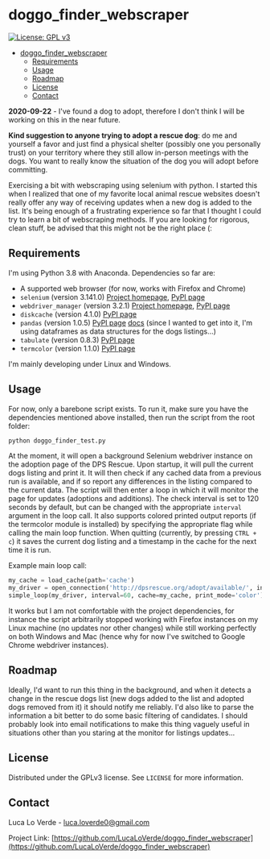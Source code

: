 # doggo_finder_webscraper
[![License: GPL v3](https://img.shields.io/github/license/LucaLoVerde/doggo_finder_webscraper?style=plastic)](https://www.gnu.org/licenses/gpl-3.0)


<!-- @import "[TOC]" {cmd="toc" depthFrom=1 depthTo=6 orderedList=false} -->

<!-- code_chunk_output -->

- [doggo_finder_webscraper](#doggo_finder_webscraper)
  - [Requirements](#requirements)
  - [Usage](#usage)
  - [Roadmap](#roadmap)
  - [License](#license)
  - [Contact](#contact)

<!-- /code_chunk_output -->

**2020-09-22** - I've found a dog to adopt, therefore I don't think I will be working on this in the near future.

**Kind suggestion to anyone trying to adopt a rescue dog**: do me and yourself a favor and just find a physical shelter (possibly one you personally trust) on your territory where they still allow in-person meetings with the dogs. You want to really know the situation of the dog you will adopt before committing.

Exercising a bit with webscraping using selenium with python. I started this when I realized that one of my favorite local animal rescue websites doesn't really offer any way of receiving updates when a new dog is added to the list. It's being enough of a frustrating experience so far that I thought I could try to learn a bit of webscraping methods. If you are looking for rigorous, clean stuff, be advised that this might not be the right place (:

## Requirements
I'm using Python 3.8 with Anaconda. Dependencies so far are:
* A supported web browser (for now, works with Firefox and Chrome)
* `selenium` (version 3.141.0) [Project homepage](https://github.com/SeleniumHQ/selenium/), [PyPI page](https://pypi.org/project/selenium/)
* `webdriver_manager` (version 3.2.1) [Project homepage](https://github.com/SergeyPirogov/webdriver_manager), [PyPI page](https://pypi.org/project/webdriver-manager/)
* `diskcache` (version 4.1.0) [PyPI page](https://pypi.org/project/diskcache/)
* `pandas` (version 1.0.5) [PyPI page](https://pypi.org/project/pandas/) [docs](https://pandas.pydata.org/docs/) (since I wanted to get into it, I'm using dataframes as data structures for the dogs listings...)
* `tabulate` (version 0.8.3) [PyPI page](https://pypi.org/project/tabulate/)
* `termcolor` (version 1.1.0) [PyPI page](https://pypi.org/project/termcolor/)

I'm mainly developing under Linux and Windows.

## Usage
For now, only a barebone script exists. To run it, make sure you have the dependencies mentioned above installed, then run the script from the root folder:
```python
python doggo_finder_test.py
```

At the moment, it will open a background Selenium webdriver instance on the adoption page of the DPS Rescue. Upon startup, it will pull the current dogs listing and print it. It will then check if any cached data from a previous run is available, and if so report any differences in the listing compared to the current data. The script will then enter a loop in which it will monitor the page for updates (adoptions and additions). The check interval is set to 120 seconds by default, but can be changed with the appropriate `interval` argument in the loop call. It also supports colored printed output reports (if the termcolor module is installed) by specifying the appropriate flag while calling the main loop function.
When quitting (currently, by pressing `CTRL + c`) it saves the current dog listing and a timestamp in the cache for the next time it is run.

Example main loop call:
```python
my_cache = load_cache(path='cache')
my_driver = open_connection('http://dpsrescue.org/adopt/available/', instance_type='chrome')
simple_loop(my_driver, interval=60, cache=my_cache, print_mode='color').
```

It works but I am not comfortable with the project dependencies, for instance the script arbitrarily stopped working with Firefox instances on my Linux machine (no updates nor other changes) while still working perfectly on both Windows and Mac (hence why for now I've switched to Google Chrome webdriver instances).

## Roadmap
Ideally, I'd want to run this thing in the background, and when it detects a change in the rescue dogs list (new dogs added to the list and adopted dogs removed from it) it should notify me reliably. I'd also like to parse the information a bit better to do some basic filtering of candidates.
I should probably look into email notifications to make this thing vaguely useful in situations other than you staring at the monitor for listings updates...

## License

Distributed under the GPLv3 license. See `LICENSE` for more information.

## Contact

Luca Lo Verde - luca.loverde0@gmail.com

Project Link: [https://github.com/LucaLoVerde/doggo_finder_webscraper](https://github.com/LucaLoVerde/doggo_finder_webscraper)
